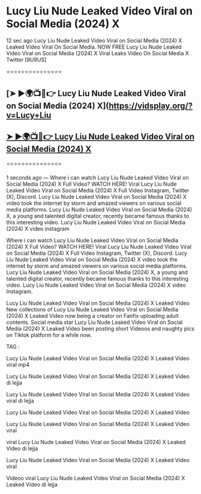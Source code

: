 ﻿# Lucy Liu Nude Leaked Video Viral on Social Media (2024) X



12 sec ago Lucy Liu Nude Leaked Video Viral on Social Media (2024) X Leaked Video Viral On Social Media. NOW FREE Lucy Liu Nude Leaked Video Viral on Social Media (2024) X Viral Leaks Video On Social Media X Twitter [9U9US]

⭐⭐⭐⭐⭐⭐⭐⭐⭐⭐⭐⭐⭐⭐⭐

## [➤ ►🌍📺📱👉 Lucy Liu Nude Leaked Video Viral on Social Media (2024) X](https://vidsplay.org/?v=Lucy+Liu

## [➤ ►🌍📺📱👉 Lucy Liu Nude Leaked Video Viral on Social Media (2024) X](https://vidsplay.org/?v=Lucy+Liu)


⭐⭐⭐⭐⭐⭐⭐⭐⭐⭐⭐⭐⭐⭐⭐



1 seconds ago — Where i can watch Lucy Liu Nude Leaked Video Viral on Social Media (2024) X Full Video? WATCH HERE! Viral Lucy Liu Nude Leaked Video Viral on Social Media (2024) X Full Video Instagram, Twitter (X), Discord. Lucy Liu Nude Leaked Video Viral on Social Media (2024) X video took the internet by storm and amazed viewers on various social media platforms. Lucy Liu Nude Leaked Video Viral on Social Media (2024) X, a young and talented digital creator, recently became famous thanks to this interesting video. Lucy Liu Nude Leaked Video Viral on Social Media (2024) X video instagram

Where i can watch Lucy Liu Nude Leaked Video Viral on Social Media (2024) X Full Video? WATCH HERE! Viral Lucy Liu Nude Leaked Video Viral on Social Media (2024) X Full Video Instagram, Twitter (X), Discord. Lucy Liu Nude Leaked Video Viral on Social Media (2024) X video took the internet by storm and amazed viewers on various social media platforms. Lucy Liu Nude Leaked Video Viral on Social Media (2024) X, a young and talented digital creator, recently became famous thanks to this interesting video. Lucy Liu Nude Leaked Video Viral on Social Media (2024) X video Instagram.

Lucy Liu Nude Leaked Video Viral on Social Media (2024) X Leaked Video New collections of Lucy Liu Nude Leaked Video Viral on Social Media (2024) X Leaked Video now being a creator on Fanfix uploading adult contents. Social media star Lucy Liu Nude Leaked Video Viral on Social Media (2024) X Leaked Video been posting short Videoos and naughty pics on Tiktok platform for a while now.

TAG :

 

Lucy Liu Nude Leaked Video Viral on Social Media (2024) X Leaked Video viral mp4

 

Lucy Liu Nude Leaked Video Viral on Social Media (2024) X Leaked Video di lejja

 

Lucy Liu Nude Leaked Video Viral on Social Media (2024) X Leaked Video viral di lejja

 

Lucy Liu Nude Leaked Video Viral on Social Media (2024) X Leaked Video

 

Lucy Liu Nude Leaked Video Viral on Social Media (2024) X Leaked Video viral

 

viral Lucy Liu Nude Leaked Video Viral on Social Media (2024) X Leaked Video di lejja

 

Lucy Liu Nude Leaked Video Viral on Social Media (2024) X Leaked Video viral

 

Videoo viral Lucy Liu Nude Leaked Video Viral on Social Media (2024) X Leaked Video di lejja